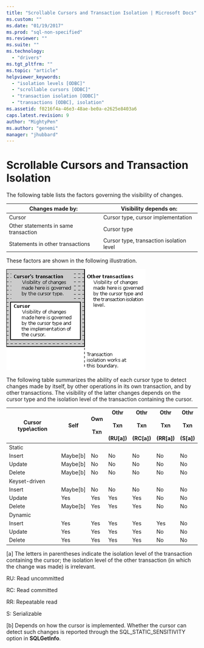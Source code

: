 ```yaml
---
title: "Scrollable Cursors and Transaction Isolation | Microsoft Docs"
ms.custom: ""
ms.date: "01/19/2017"
ms.prod: "sql-non-specified"
ms.reviewer: ""
ms.suite: ""
ms.technology: 
  - "drivers"
ms.tgt_pltfrm: ""
ms.topic: "article"
helpviewer_keywords: 
  - "isolation levels [ODBC]"
  - "scrollable cursors [ODBC]"
  - "transaction isolation [ODBC]"
  - "transactions [ODBC], isolation"
ms.assetid: f0216f4a-46e3-48ae-be0a-e2625e8403a6
caps.latest.revision: 9
author: "MightyPen"
ms.author: "genemi"
manager: "jhubbard"
---
```

# Scrollable Cursors and Transaction Isolation
The following table lists the factors governing the visibility of changes.  
  
|Changes made by:|Visibility depends on:|  
|----------------------|----------------------------|  
|Cursor|Cursor type, cursor implementation|  
|Other statements in same transaction|Cursor type|  
|Statements in other transactions|Cursor type, transaction isolation level|  
  
 These factors are shown in the following illustration.  
  
 ![Factors governing the visibility of changes](../../../odbc/reference/develop-app/media/pr23.gif "pr23")  
  
 The following table summarizes the ability of each cursor type to detect changes made by itself, by other operations in its own transaction, and by other transactions. The visibility of the latter changes depends on the cursor type and the isolation level of the transaction containing the cursor.  
  
|Cursor type\action|Self|Own<br /><br /> Txn|Othr<br /><br /> Txn<br /><br /> (RU[a])|Othr<br /><br /> Txn<br /><br /> (RC[a])|Othr<br /><br /> Txn<br /><br /> (RR[a])|Othr<br /><br /> Txn<br /><br /> (S[a])|  
|-------------------------|----------|-----------------|----------------------------------|----------------------------------|----------------------------------|---------------------------------|  
|Static|||||||  
|Insert|Maybe[b]|No|No|No|No|No|  
|Update|Maybe[b]|No|No|No|No|No|  
|Delete|Maybe[b]|No|No|No|No|No|  
|Keyset-driven|||||||  
|Insert|Maybe[b]|No|No|No|No|No|  
|Update|Yes|Yes|Yes|Yes|No|No|  
|Delete|Maybe[b]|Yes|Yes|Yes|No|No|  
|Dynamic|||||||  
|Insert|Yes|Yes|Yes|Yes|Yes|No|  
|Update|Yes|Yes|Yes|Yes|No|No|  
|Delete|Yes|Yes|Yes|Yes|No|No|  
  
 [a]   The letters in parentheses indicate the isolation level of the transaction containing the cursor; the isolation level of the other transaction (in which the change was made) is irrelevant.  
  
 RU: Read uncommitted  
  
 RC: Read committed  
  
 RR: Repeatable read  
  
 S:  Serializable  
  
 [b]   Depends on how the cursor is implemented. Whether the cursor can detect such changes is reported through the SQL_STATIC_SENSITIVITY option in **SQLGetInfo**.